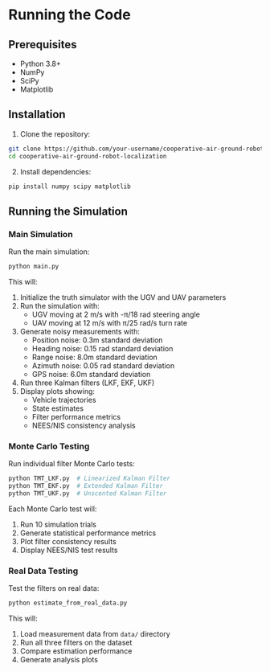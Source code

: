 # Running the Code

## Prerequisites
- Python 3.8+
- NumPy
- SciPy
- Matplotlib

## Installation
1. Clone the repository:
```bash
git clone https://github.com/your-username/cooperative-air-ground-robot-localization.git
cd cooperative-air-ground-robot-localization
```

2. Install dependencies:
```bash
pip install numpy scipy matplotlib
```

## Running the Simulation

### Main Simulation
Run the main simulation:
```bash
python main.py
```

This will:
1. Initialize the truth simulator with the UGV and UAV parameters
2. Run the simulation with:
   - UGV moving at 2 m/s with -π/18 rad steering angle
   - UAV moving at 12 m/s with π/25 rad/s turn rate
3. Generate noisy measurements with:
   - Position noise: 0.3m standard deviation
   - Heading noise: 0.15 rad standard deviation
   - Range noise: 8.0m standard deviation
   - Azimuth noise: 0.05 rad standard deviation
   - GPS noise: 6.0m standard deviation
4. Run three Kalman filters (LKF, EKF, UKF)
5. Display plots showing:
   - Vehicle trajectories
   - State estimates
   - Filter performance metrics
   - NEES/NIS consistency analysis

### Monte Carlo Testing
Run individual filter Monte Carlo tests:
```bash
python TMT_LKF.py  # Linearized Kalman Filter
python TMT_EKF.py  # Extended Kalman Filter
python TMT_UKF.py  # Unscented Kalman Filter
```

Each Monte Carlo test will:
1. Run 10 simulation trials
2. Generate statistical performance metrics
3. Plot filter consistency results
4. Display NEES/NIS test results

### Real Data Testing
Test the filters on real data:
```bash
python estimate_from_real_data.py
```

This will:
1. Load measurement data from `data/` directory
2. Run all three filters on the dataset
3. Compare estimation performance
4. Generate analysis plots
